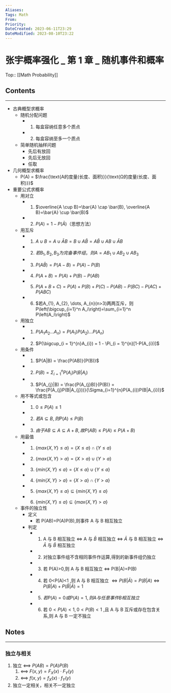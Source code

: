 ```yaml
---
Aliases: 
Tags: Math
From: 
Priority: 
DateCreated: 2023-06-11T23:29
DateModified: 2023-08-10T23:22
---
```

# 张宇概率强化 _ 第 1 章 _ 随机事件和概率

Top:: [[Math Probability]]

## Contents
---
- 古典概型求概率
	- 随机分配问题
		- 1. 每盒容纳任意多个质点
		- 2. 每盒容纳至多一个质点
	- 简单随机抽样问题
		- 先后有放回
		- 先后无放回
		- 任取
- 几何概型求概率
	- P(A) = $\frac{\text{A的度量(长度、面积)}}{\text{Ω的度量(长度、面积)}}$
- 重要公式求概率
	- 用对立
		- 1. $\overline{A \cup B}=\bar{A} \cap \bar{B}, \overline{A B}=\bar{A} \cup \bar{B}$
		- 2. $P(A) = 1 - P(\bar{A})$（思想方法）
	- 用互斥
		- 1. $A \cup B  = A \cup \bar{A}B = B \cup A \bar{B} = A \bar{B} \cup A B \cup \bar{A} B$
		- 2. $若 B_{1}, B_{2}, B_{3} 为完备事件组，则 A = AB_{1} \cup AB_{2} \cup AB_{3}$
		- 3. $P(A \bar{B}) = P(A - B) = P(A) - P(B)$
		- 4. $P(A+B) = P(A) + P(B) - P(AB)$
		- 5. $P(A+B+C) = P(A) + P(B) + P(C) - P(AB) - P(BC) - P(AC) + P(ABC)$
		- 6. $若A_{1}, A_{2}, \dots, A_{n}(n>3)两两互斥，则P\left(\bigcup_{i=1}^n A_i\right)=\sum_{i=1}^n P\left(A_i\right)$
	- 用独立
		- 1. $P(A_{1} A_{2} \dots A_{n}) = P(A_{1})P(A_{2})\dots P(A_{n})$
		- 2. $P(\bigcup_{i = 1}^{n}A_{i}) = 1 - \Pi_{i = 1}^{n}[1-P(A_{i})]$
	- 用条件
		- 1. $P(A|B) = \frac{P(AB)}{P(B)}$
		- 2. $P(B) = \Sigma_{i = 1}^{n}P(A_{i})P(B|A_{i})$
		- 3. $P(A_{j}|B) = \frac{P(A_{j}B)}{P(B)} = \frac{P(A_{j}P(B|A_{j}))}{\Sigma_{i=1}^{n}P(A_{i})P(B|A_{i})}$
	- 用不等式或包含
		- 1. $0 \leq P(A) \leq 1$
		- 2. $若 A \subseteq B,则P(A) \leq P(B)$
		- 3. $由于AB\subseteq A \subseteq A + B,故 P(AB)\leq P(A)\leq P(A+B)$
	- 用最值
		- 1. $\{max\{X,Y\}\leq a\} = \{X\leq a\} \cap \{Y\leq a\}$
		- 2. $\{max\{X,Y\} > a\} = \{X > a\} \cup \{Y > a\}$
		- 3. $\{min\{X,Y\}\leq a\} = \{X\leq a\} \cup \{Y\leq a\}$
		- 4. $\{min\{X,Y\} > a\} = \{X > a\} \cap \{Y > a\}$
		- 5. $\{max\{X,Y\}\leq a\} \subseteq \{min\{X,Y\}\leq a\}$
		- 6. $\{min\{X,Y\}\leq a\} \subseteq \{max\{X,Y\} > a\}$
	- 事件的独立性
		- 定义
			- 若 P(AB)=P(A)P(B),则事件 A 与 B 相互独立
		- 判定
			- 1. A 与 B 相互独立 $\Leftrightarrow$ A 与 $\bar{B}$ 相互独立 $\Leftrightarrow$ $\bar{A}$ 与 B 相互独立 $\Leftrightarrow$ $\bar{A}$ 与 $\bar{B}$ 相互独立
			- 2. 对独立事件组不含相同事件作运算,得到的新事件组仍独立
			- 3. 若 P(A)>0,则 A 与 B 相互独立 $\Leftrightarrow$ P(B|A)=P(B)
			- 4. 若 0<P(A)<1 ,则 A 与 B 相互独立 $\Leftrightarrow P(B|\bar{A})=P(B|A) \Leftrightarrow P(B|A)+P(\bar{B}|\bar{A})=1$
			- 5. $若P(A)=0或P(A)=1,则 A 与任意事件 B 相互独立$
			- 6. 若 $0<P(A)<1,0<P(B)<1$ ,且 A 与 B 互斥或存在包含关系,则 A 与 B 一定不独立

## Notes
---
### 独立与相关

1. 独立 <==> $P(AB) = P(A)P(B)$
	1. <==> $F(x,y)=F_{X}(x) \cdot F_{Y}(y)$
	2. <==> $f(x,y)=f_{X}(x) \cdot f_{Y}(y)$
2. 独立一定相关，相关不一定独立
